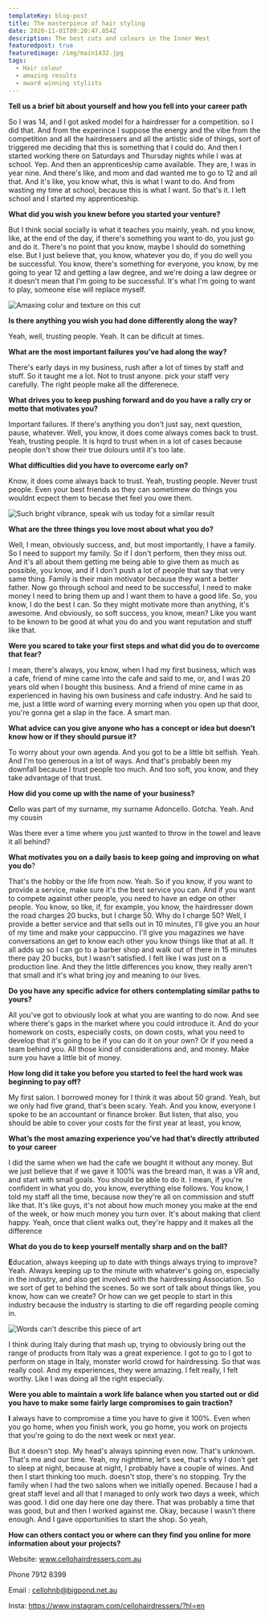 ```yaml
---
templateKey: blog-post
title: The masterpiece of hair styling
date: 2020-11-01T09:20:47.854Z
description: The best cuts and colours in the Inner West
featuredpost: true
featuredimage: /img/main1432.jpg
tags:
  - Hair colour
  - amazing results
  - award winning stylists
---
```

**Tell us a brief bit about yourself and how you fell into your career path** 

So I was 14, and I got asked model for a hairdresser for a competition. so I did that. And from the experince I suppose the energy and the vibe from the competition and all the hairdressers and all the artistic side of things, sort of triggered me deciding that this is something that I could do.  And then I started working there on Saturdays and Thursday nights while I was at school. Yep. And then an apprenticeship came available. They are, I was in year nine. And there's like, and mom and dad wanted me to go to 12 and all that. And it's like, you know what, this is what I want to do. And from wasting my time at school, because this is what I want. So that's it. I left school and I started my apprenticeship.

**What did you wish you knew before you started your venture?**

But I think social socially is what it teaches you mainly, yeah. nd you know, like, at the end of the day, if there's something you want to do, you just go and do it. There's no point that you know, maybe I should do something else. But I just believe that, you know, whatever you do, if you do well you be successful. You know, there's something for everyone, you know, by me going to year 12 and getting a law degree, and we're doing a law degree or it doesn't mean that I'm going to be successful. It's what I'm going to want to play, someone else will replace myself.

![Amaxing colur and texture on this cut](/img/Untitled-1.jpg "Amaxing colur and texture on this cut")



**Is there anything you wish you had done differently along the way?**

Yeah, well, trusting people. Yeah.  It can be dificult at times.

**What are the most important failures you’ve had along the way?**

There's early days in my business, rush after a lot of times by staff and stuff. So it taught me a lot. Not to trust anyone. pick your staff very carefully.  The right people make all the differenece.

**What drives you to keep pushing forward and do you have a rally cry or motto that motivates you?**

Important failures. If there's anything you don't just say, next question, pause, whatever. Well, you know, it does come always comes back to trust. Yeah, trusting people. It is hqrd to trust when in a lot of cases because people don't show their true dolours until it's too late.  

**What difficulties did you have to overcome early on?**

Know, it does come always back to trust. Yeah, trusting people. Never trust people. Even your best friends as they can sometimew do things you wouldnt ecpect them to becase thet feel you owe them.



![](/img/Untitled-2.jpg "Such bright vibrance, speak wih us today fot a similar result")

**What are the three things you love most about what you do?**

Well, I mean, obviously success, and, but most importantly, I have a family. So I need to support my family. So if I don't perform, then they miss out. And it's all about them getting me being able to give them as much as possible, you know, and if I don't push a lot of people that say that very same thing. Family is their main motivator because they want a better father.  Now go through school and need to be successful, I need to make money I need to bring them up and I want them to have a good life. So, you know, I do the best I can. So they might motivate more than anything, it's awesome. And obviously, so soft success, you know, mean? Like you want to be known to be good at what you do and you want reputation and stuff like that.

**Were you scared to take your first steps and what did you do to overcome that fear?**

I mean, there's always, you know, when I had my first business, which was a cafe, friend of mine came into the cafe and said to me, or, and I was 20 years old when I bought this business. And a friend of mine came in as experienced in having his own business and cafe industry. And he said to me, just a little word of warning every morning when you open up that door, you're gonna get a slap in the face. A smart man.  

**What advice can you give anyone who has a concept or idea but doesn’t know how or if they should pursue it?**

To worry about your own agenda. And you got to be a little bit selfish. Yeah. And I'm too generous in a lot of ways. And that's probably been my downfall because I trust people too much. And too soft, you know, and they take advantage of that trust.

**How did you come up with the name of your business?**

**C**ello was part of my surname, my surname Adoncello. Gotcha. Yeah. And my cousin

Was there ever a time where you just wanted to throw in the towel and leave it all behind?

**What motivates you on a daily basis to keep going and improving on what you do**?

That's the hobby or the life from now. Yeah. So if you know, if you want to provide a service, make sure it's the best service you can. And if you want to compete against other people, you need to have an edge on other people. You know, so like, if, for example, you know, the hairdresser down the road charges 20 bucks, but I charge 50. Why do I charge 50? Well, I provide a better service and that sells out in 10 minutes, I'll give you an hour of my time and make your cappuccino. I'll give you magazines we have conversations an get to know each other you know things like that at all. It all adds up so I can go to a barber shop and walk out of there in 15 minutes there pay 20 bucks, but I wasn't satisfied. I felt like I was just on a production line. And they the little differences you know, they really aren't that small and it's what bring joy and meaning to our lives.

**Do you have any specific advice for others contemplating similar paths to yours?**

All you've got to obviously look at what you are wanting to do now. And see where there's gaps in the market where you could introduce it.  And do your homework on costs, especially costs, on down costs, what you need to develop that it's going to be if you can do it on your own? Or if you need a team behind you. All those kind of considerations and, and money. Make sure you have a little bit of money.

**How long did it take you before you started to feel the hard work was beginning to pay off?**

My first salon. I borrowed money for I think it was about 50 grand. Yeah, but we only had five grand, that's been scary. Yeah. And you know, everyone I spoke to be an accountant or finance broker. But listen, that also, you should be able to cover your costs for the first year at least, you know,

**What’s the most amazing experience you’ve had that’s directly attributed to your career**

I did the same when we had the cafe we bought it without any money. But we just believe that if we gave it 100% was the breard man, it was a VR and, and start with small goals. You should be able to do it. I mean, if you're confident in what you do, you know, everything else follows. You know, I told my staff all the time, because now they're all on commission and stuff like that. It's like guys, it's not about how much money you make at the end of the week, or how much money you turn over. It's about making that client happy. Yeah, once that client walks out, they're happy and it makes all the difference

**What do you do to keep yourself mentally sharp and on the ball?**

**E**ducation, always keeping up to date with things always trying to improve? Yeah. Always keeping up to the minute with whatever's going on, especially in the industry, and also get involved with the hairdressing Association. So we sort of get to behind the scenes. So we sort of talk about things like, you know, how can we create? Or how can we get people to start in this industry because the industry is starting to die off regarding people coming in.

![](/img/Untitled-3.jpg "Words can't describe this piece of art")

I think during Italy during that mash up, trying to obviously bring out the range of products from Italy was a great experience. I got to go to I got to perform on stage in Italy, monster world crowd for hairdressing. So that was really cool. And my experiences, they were amazing. I felt really, I felt worthy. Like I was doing all the right especially.

**Were you able to maintain a work life balance when you started out or did you have to make some fairly large compromises to gain traction?**

**I** always have to compromise a time you have to give it 100%. Even when you go home, when you finish work, you go home, you work on projects that you're going to do the next week or next year.

But it doesn't stop. My head's always spinning even now. That's unknown. That's me and our time. Yeah, my nighttime, let's see, that's why I don't get to sleep at night, because at night, I probably have a couple of wines. And then I start thinking too much. doesn't stop, there's no stopping. Try the family when I had the two salons when we initially opened. Because I had a great staff level and all that I managed to only work two days a week, which was good. I did one day here one day there. That was probably a time that was good, but and then I worked against me. Okay, because I wasn't there enough. And I gave opportunities to start the shop. So yeah,

**How can others contact you or where can they find you online for more information about your projects?** 

Website: www.cellohairdressers.com.au

Phone 7912 8399

Email : cellohnb@bigpond.net.au

Insta: https://www.instagram.com/cellohairdressers/?hl=en
